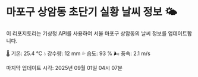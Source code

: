 
# 마포구 상암동 초단기 실황 날씨 정보 🌤️

이 리포지토리는 기상청 API를 사용하여 서울 마포구 상암동의 날씨 정보를 업데이트합니다. 

🌡️ 기온: 25.4 ℃
💧 강수량: 12 mm
💦 습도: 93 %
🌬️ 풍속: 2.1 m/s

마지막 업데이트 시각: 2025년 09월 01일 04시 07분    
